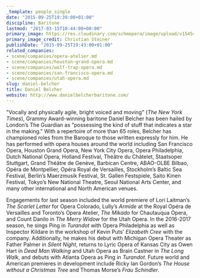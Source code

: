 ```yaml
---
_template: people_single
date: "2015-09-25T19:39:00+01:00"
discipline: Baritone
lastmod: "2017-03-15T10:44:00+00:00"
primary_image: https://res.cloudinary.com/schmopera/image/upload/v1545409169/media/webhook-uploads/1451330819901/Square.jpg.jpg
primary_image_credit: Christian Steiner
publishDate: "2015-09-25T19:43:00+01:00"
related_companies:
- scene/companies/opera-atelier.md
- scene/companies/houston-grand-opera.md
- scene/companies/wolf-trap-opera.md
- scene/companies/san-francisco-opera.md
- scene/companies/utah-opera.md
slug: daniel-belcher
title: Daniel Belcher
website: http://www.danielbelcherbaritone.com/
---
```


"Vocally and physically agile, bright voiced and moving" (*The New York Times*), Grammy Award-winning baritone Daniel Belcher has been hailed by London’s The Guardian as "possessing the kind of stuff that indicates a star in the making." With a repertoire of more than 65 roles, Belcher has championed roles from the Baroque to those written expressly for him. He has performed with opera houses around the world including San Francisco Opera, Houston Grand Opera, New York City Opera, Opera Philadelphia, Dutch National Opera, Holland Festival, Théâtre du Châtelet, Staatsoper Stuttgart, Grand Théâtre de Genève, Barbican Centre, ABAO-OLBE Bilbao, Opéra de Montpellier, Opéra Royal de Versailles, Stockholm’s Baltic Sea Festival, Berlin’s Maerzmusik Festival, St. Gallen Festspiele, Saito Kinen Festival, Tokyo’s New National Theatre, Seoul National Arts Center, and many other international and North American venues.
 
Engagements for last season included the world premiere of Lori Laitman’s *The Scarlet Letter* for Opera Colorado, Lully’s *Armide* at the Royal Opéra de Versailles and Toronto’s Opera Atelier, *The Mikado* for Chautauqua Opera, and Count Danilo in *The Merry Widow* for the Utah Opera. In the 2016-2017 season, he sings Ping in *Turandot* with Opera Philadelphia as well as Inspector Kildare in the workshop of Kevin Puts' *Elizabeth Cree* with the company. Additionally, he makes his debut with Michigan Opera Theater as Father Palmer in *Silent Night*, returns to Lyric Opera of Kansas City as Owen Hart in *Dead Man Walking* and Utah Opera as Brain Castner in *The Long Walk*, and debuts with Atlanta Opera as Ping in *Turandot*. Future world and American premieres in development include Ricky Ian Gordon’s *The House without a Christmas Tree* and Thomas Morse’s *Frau Schindler*.
